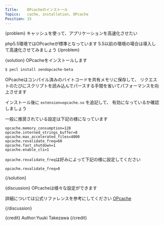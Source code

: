 ```yaml
---
Title:    OPcacheのインストール
Topics:   cache, installation, OPcache
Position: 15
---
```


{problem}
キャッシュを使って、アプリケーションを高速化させたい

php5.5環境ではOPcacheが標準となっています
5.5以前の環境の場合は導入して高速化させてみましょう
{/problem}

{solution}
OPcacheをインストールします

```bash
$ pecl install zendopcache-beta
```

OPcacheはコンパイル済みのバイトコードを共有メモリに保存して、
リクエストのたびにスクリプトを読み込んでパースする手間を省いてパフォーマンスを向上させます

インストール後に `extension=opcache.so` を追記して、
有効になっているか確認しましょう


一般に推奨されている設定は下記の様になっています

```text
opcache.memory_consumption=128
opcache.interned_strings_buffer=8
opcache.max_accelerated_files=4000
opcache.revalidate_freq=60
opcache.fast_shutdown=1
opcache.enable_cli=1
```

`opcache.revalidate_freq`は好みによって下記の様に設定してください

```text
opcache.revalidate_freq=0
```

{/solution}

{discussion}
OPcacheは様々な設定ができます

詳細については公式リファレンスを参考にしてください
[OPcache](http://php.net/manual/ja/opcache.installation.php)

{/discussion}

{credit}
Author:Yuuki Takezawa
{/credit}
